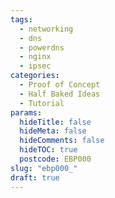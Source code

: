 ```yaml
---
tags:
  - networking
  - dns
  - powerdns
  - nginx
  - ipsec
categories:
  - Proof of Concept
  - Half Baked Ideas
  - Tutorial
params:
  hideTitle: false
  hideMeta: false
  hideComments: false
  hideTOC: true
  postcode: EBP000
slug: "ebp000_"
draft: true
---
```



